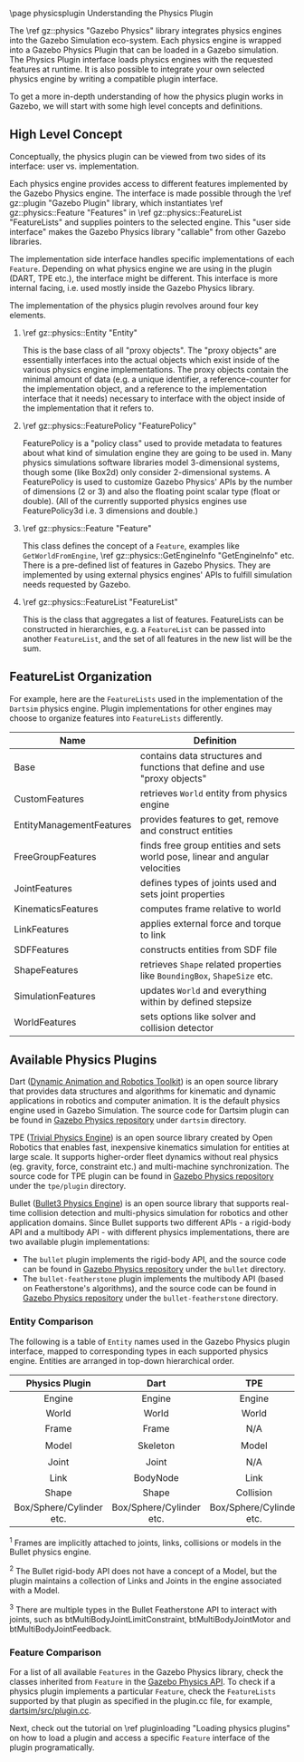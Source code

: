 \page physicsplugin Understanding the Physics Plugin

The \ref gz::physics "Gazebo Physics" library integrates physics engines into the Gazebo Simulation eco-system.
Each physics engine is wrapped into a Gazebo Physics Plugin that can be loaded in a Gazebo simulation.
The Physics Plugin interface loads physics engines with the requested features at runtime.
It is also possible to integrate your own selected physics engine by writing a compatible plugin interface.

To get a more in-depth understanding of how the physics plugin works in Gazebo, we will start with some high level concepts and definitions.

<!-- TODO: add tutorial on how to write your own physics plugin -->

## High Level Concept

Conceptually, the physics plugin can be viewed from two sides of its interface: user vs. implementation.

Each physics engine provides access to different features implemented by the Gazebo Physics engine.
The interface is made possible through the \ref gz::plugin "Gazebo Plugin" library, which instantiates \ref gz::physics::Feature "Features" in \ref gz::physics::FeatureList "FeatureLists" and supplies pointers to the selected engine.
This "user side interface" makes the Gazebo Physics library "callable" from other Gazebo libraries.

The implementation side interface handles specific implementations of each `Feature`.
Depending on what physics engine we are using in the plugin (DART, TPE etc.), the interface might be different.
This interface is more internal facing, i.e. used mostly inside the Gazebo Physics library.

The implementation of the physics plugin revolves around four key elements.

1. \ref gz::physics::Entity "Entity"

    This is the base class of all "proxy objects".
    The "proxy objects" are essentially interfaces into the actual objects which exist inside of the various physics engine implementations.
    The proxy objects contain the minimal amount of data (e.g. a unique identifier, a reference-counter for the implementation object, and a reference to the implementation interface that it needs) necessary to interface with the object inside of the implementation that it refers to.

2. \ref gz::physics::FeaturePolicy "FeaturePolicy"

    FeaturePolicy is a "policy class" used to provide metadata to features about what kind of simulation engine they are going to be used in.
    Many physics simulations software libraries model 3-dimensional systems, though some (like Box2d) only consider 2-dimensional systems.
    A FeaturePolicy is used to customize Gazebo Physics' APIs by the number of dimensions (2 or 3) and also the floating point scalar type (float or double).
    (All of the currently supported physics engines use FeaturePolicy3d i.e. 3 dimensions and double.)

3. \ref gz::physics::Feature "Feature"

    This class defines the concept of a `Feature`, examples like `GetWorldFromEngine`, \ref gz::physics::GetEngineInfo "GetEngineInfo" etc.
    There is a pre-defined list of features in Gazebo Physics.
    They are implemented by using external physics engines' APIs to fulfill simulation needs requested by Gazebo.

4. \ref gz::physics::FeatureList "FeatureList"

    This is the class that aggregates a list of features.
    FeatureLists can be constructed in hierarchies, e.g. a `FeatureList` can be passed into another `FeatureList`, and the set of all features in the new list will be the sum.


## FeatureList Organization

For example, here are the `FeatureLists` used in the implementation of the `Dartsim` physics engine.
Plugin implementations for other engines may choose to organize features into `FeatureLists` differently.

| Name  | Definition  |
|---|---|
| Base  | contains data structures and functions that define and use "proxy objects"   |
| CustomFeatures  | retrieves `World` entity from physics engine|
| EntityManagementFeatures  | provides features to get, remove and construct entities  |
| FreeGroupFeatures  | finds free group entities and sets world pose, linear and angular velocities  |
| JointFeatures  | defines types of joints used and sets joint properties  |
| KinematicsFeatures  | computes frame relative to world  |
| LinkFeatures  | applies external force and torque to link  |
| SDFFeatures  | constructs entities from SDF file  |
| ShapeFeatures  | retrieves `Shape` related properties like `BoundingBox`, `ShapeSize` etc. |
| SimulationFeatures  | updates `World` and everything within by defined stepsize |
| WorldFeatures  | sets options like solver and collision detector  |

## Available Physics Plugins

Dart ([Dynamic Animation and Robotics Toolkit](https://dartsim.github.io/)) is an open source library that provides data structures and algorithms for kinematic and dynamic applications in robotics and computer animation.
It is the default physics engine used in Gazebo Simulation.
The source code for Dartsim plugin can be found in [Gazebo Physics repository](https://github.com/gazebosim/gz-physics/tree/main) under `dartsim` directory.

TPE ([Trivial Physics Engine](https://github.com/gazebosim/gz-physics/tree/main/tpe)) is an open source library created by Open Robotics that enables fast, inexpensive kinematics simulation for entities at large scale.
It supports higher-order fleet dynamics without real physics (eg. gravity, force, constraint etc.) and multi-machine synchronization.
The source code for TPE plugin can be found in [Gazebo Physics repository](https://github.com/gazebosim/gz-physics/tree/main) under the `tpe/plugin` directory.

Bullet ([Bullet3 Physics Engine](https://github.com/bulletphysics/bullet3)) is an open source library that supports real-time collision detection and multi-physics simulation for robotics and other application domains.
Since Bullet supports two different APIs - a rigid-body API and a multibody API - with different physics implementations, there are two available plugin implementations:
- The `bullet` plugin implements the rigid-body API, and the source code can be found in [Gazebo Physics repository](https://github.com/gazebosim/gz-physics/tree/main) under the `bullet` directory.
- The `bullet-featherstone` plugin implements the multibody API (based on Featherstone's algorithms), and the source code can be found in [Gazebo Physics repository](https://github.com/gazebosim/gz-physics/tree/main) under the `bullet-featherstone` directory.

### Entity Comparison

The following is a table of `Entity` names used in the Gazebo Physics plugin interface, mapped to corresponding types in each supported physics engine.
Entities are arranged in top-down hierarchical order.

| Physics Plugin | Dart  | TPE | Bullet | Bullet Featherstone |
|:-:|:-:|:-:|:-:|:-:|
| Engine  | Engine  | Engine  | Engine  | Engine  |
| World  | World  | World  | btDiscreteDynamicsWorld | btMultiBodyDynamicsWorld |
| Frame  | Frame  | N/A  | N/A<sup>1</sup> | N/A<sup>1</sup> |
| Model  | Skeleton  | Model | N/A<sup>2</sup> | btMultiBody |
| Joint  | Joint  | N/A | btTypedConstraint | btMultiBodyJoint<sup>3</sup> |
| Link  | BodyNode  | Link | btRigidBody | btMultiBodyLink |
| Shape  | Shape  | Collision | btCollisionShape | btCollisionShape |
| Box/Sphere/Cylinder etc. | Box/Sphere/Cylinder etc. | Box/Sphere/Cylinder etc. | Box/Sphere/Cylinder etc. | Box/Sphere/Cylinder etc. |

<sup>1</sup> Frames are implicitly attached to joints, links, collisions or models in the Bullet physics engine.

<sup>2</sup> The Bullet rigid-body API does not have a concept of a Model, but the plugin maintains a collection of Links and Joints in the engine associated with a Model.

<sup>3</sup> There are multiple types in the Bullet Featherstone API to interact with joints, such as btMultiBodyJointLimitConstraint, btMultiBodyJointMotor and btMultiBodyJointFeedback.

### Feature Comparison

For a list of all available `Features` in the Gazebo Physics library, check the classes inherited from `Feature` in the [Gazebo Physics API](https://gazebosim.org/api/physics/8/hierarchy.html).
To check if a physics plugin implements a particular `Feature`, check the `FeatureLists` supported by that plugin as specified in the plugin.cc file, for example, [dartsim/src/plugin.cc](https://github.com/gazebosim/gz-physics/blob/main/dartsim/src/plugin.cc).

Next, check out the tutorial on \ref pluginloading "Loading physics plugins" on how to load a plugin and access a specific `Feature` interface of the plugin programatically.
